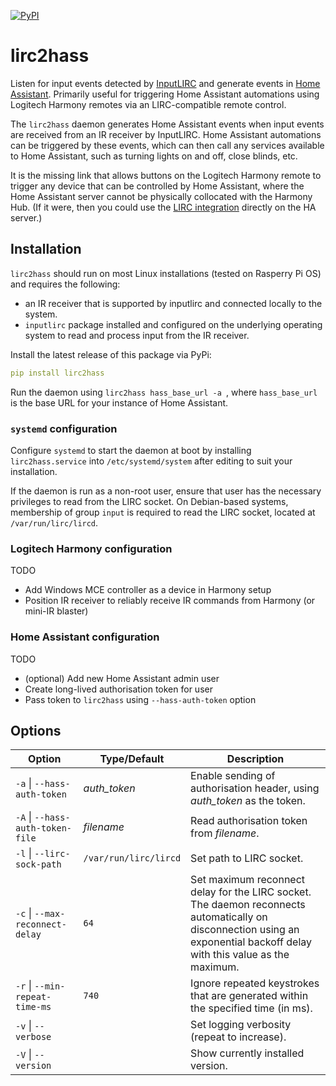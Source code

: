 [![PyPI](https://img.shields.io/pypi/v/lirc2hass.svg)](https://pypi.python.org/pypi/lirc2hass/)

# lirc2hass

Listen for input events detected by [InputLIRC](https://packages.debian.org/buster/inputlirc) and generate events in [Home Assistant](https://www.home-assistant.io/). Primarily useful for triggering Home Assistant automations using Logitech Harmony remotes via an LIRC-compatible remote control.

The `lirc2hass` daemon generates Home Assistant events when input events are received from an IR receiver by InputLIRC. Home Assistant automations can be triggered by these events, which can then call any services available to Home Assistant, such as turning lights on and off, close blinds, etc.

It is the missing link that allows buttons on the Logitech Harmony remote to trigger any device that can be controlled by Home Assistant, where the Home Assistant server cannot be physically collocated with the Harmony Hub. (If it were, then you could use the [LIRC integration](https://www.home-assistant.io/integrations/lirc/) directly on the HA server.)

## Installation

`lirc2hass` should run on most Linux installations (tested on Rasperry Pi OS) and requires the following:

- an IR receiver that is supported by inputlirc and connected locally to the system.
- `inputlirc` package installed and configured on the underlying operating system to read and process input from the IR receiver.

Install the latest release of this package via PyPi:
```yaml
pip install lirc2hass
```

Run the daemon using `lirc2hass hass_base_url -a `, where `hass_base_url` is the base URL for your instance of Home Assistant.

### `systemd` configuration

Configure `systemd` to start the daemon at boot by installing `lirc2hass.service` into `/etc/systemd/system` after editing to suit your installation.

If the daemon is run as a non-root user, ensure that user has the necessary privileges to read from the LIRC socket. On Debian-based systems, membership of group `input` is required to read the LIRC socket, located at `/var/run/lirc/lircd`.

### Logitech Harmony configuration

TODO
- Add Windows MCE controller as a device in Harmony setup
- Position IR receiver to reliably receive IR commands from Harmony (or mini-IR blaster)

### Home Assistant configuration

TODO
- (optional) Add new Home Assistant admin user
- Create long-lived authorisation token for user
- Pass token to `lirc2hass` using `--hass-auth-token` option

## Options

| **Option** | **Type/Default** | **Description**
| -- | -- | --
| <nobr>`-a` \| `--hass-auth-token`</nobr> | *auth_token* | Enable sending of authorisation header, using *auth_token* as the token.
| <nobr>`-A` \| `--hass-auth-token-file`</nobr> | *filename* | Read authorisation token from *filename*.
| <nobr>`-l` \| `--lirc-sock-path`</nobr> | `/var/run/lirc/lircd` | Set path to LIRC socket.
| <nobr>`-c` \| `--max-reconnect-delay`</nobr> | `64` | Set maximum reconnect delay for the LIRC socket. The daemon reconnects automatically on disconnection using an exponential backoff delay with this value as the maximum.
| <nobr>`-r` \| `--min-repeat-time-ms`</nobr> | `740` | Ignore repeated keystrokes that are generated within the specified time (in ms).
| <nobr>`-v` \| `--verbose`</nobr> | | Set logging verbosity (repeat to increase).
| <nobr>`-V` \| `--version`</nobr> | | Show currently installed version.
